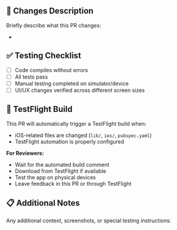 ## 📱 Changes Description

Briefly describe what this PR changes:

- 

## ✅ Testing Checklist

- [ ] Code compiles without errors
- [ ] All tests pass
- [ ] Manual testing completed on simulator/device
- [ ] UI/UX changes verified across different screen sizes

## 🚀 TestFlight Build

This PR will automatically trigger a TestFlight build when:
- iOS-related files are changed (`lib/`, `ios/`, `pubspec.yaml`)
- TestFlight automation is properly configured

**For Reviewers:**
- Wait for the automated build comment
- Download from TestFlight if available
- Test the app on physical devices
- Leave feedback in this PR or through TestFlight

## 📋 Additional Notes

Any additional context, screenshots, or special testing instructions:

